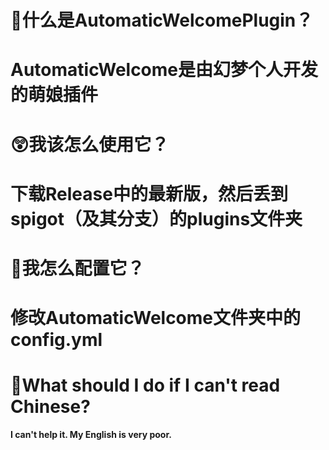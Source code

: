 # 🤔什么是AutomaticWelcomePlugin？
**AutomaticWelcome是由幻梦个人开发的萌娘插件**
==
😲我该怎么使用它？
==
**下载Release中的最新版，然后丢到spigot（及其分支）的plugins文件夹**
==
🧐我怎么配置它？
==
**修改AutomaticWelcome文件夹中的config.yml**
==
🤯What should I do if I can't read Chinese?
==
**I can't help it. My English is very poor.**
